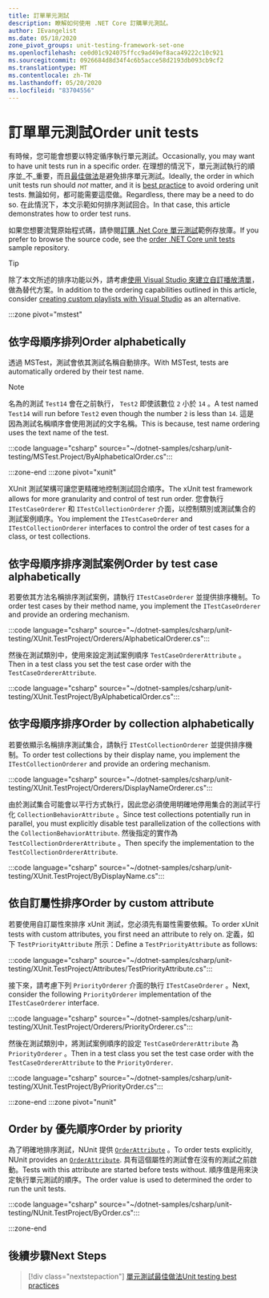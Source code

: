 ```yaml
---
title: 訂單單元測試
description: 瞭解如何使用 .NET Core 訂購單元測試。
author: IEvangelist
ms.date: 05/18/2020
zone_pivot_groups: unit-testing-framework-set-one
ms.openlocfilehash: ce0d01c924075ffcc9ad49ef8aca49222c10c921
ms.sourcegitcommit: 0926684d8d34f4c6b5acce58d2193db093cb9cf2
ms.translationtype: MT
ms.contentlocale: zh-TW
ms.lasthandoff: 05/20/2020
ms.locfileid: "83704556"
---
```

# <a name="order-unit-tests"></a><span data-ttu-id="d690d-103">訂單單元測試</span><span class="sxs-lookup"><span data-stu-id="d690d-103">Order unit tests</span></span>

<span data-ttu-id="d690d-104">有時候，您可能會想要以特定循序執行單元測試。</span><span class="sxs-lookup"><span data-stu-id="d690d-104">Occasionally, you may want to have unit tests run in a specific order.</span></span> <span data-ttu-id="d690d-105">在理想的情況下，單元測試執行的順序並_不_重要，而且[最佳做法](unit-testing-best-practices.md)是避免排序單元測試。</span><span class="sxs-lookup"><span data-stu-id="d690d-105">Ideally, the order in which unit tests run should _not_ matter, and it is [best practice](unit-testing-best-practices.md) to avoid ordering unit tests.</span></span> <span data-ttu-id="d690d-106">無論如何，都可能需要這麼做。</span><span class="sxs-lookup"><span data-stu-id="d690d-106">Regardless, there may be a need to do so.</span></span> <span data-ttu-id="d690d-107">在此情況下，本文示範如何排序測試回合。</span><span class="sxs-lookup"><span data-stu-id="d690d-107">In that case, this article demonstrates how to order test runs.</span></span>

<span data-ttu-id="d690d-108">如果您想要流覽原始程式碼，請參閱[訂購 .Net Core 單元測試](/samples/dotnet/samples/order-unit-tests-cs)範例存放庫。</span><span class="sxs-lookup"><span data-stu-id="d690d-108">If you prefer to browse the source code, see the [order .NET Core unit tests](/samples/dotnet/samples/order-unit-tests-cs) sample repository.</span></span>

> [!TIP]
> <span data-ttu-id="d690d-109">除了本文所述的排序功能以外，請考慮[使用 Visual Studio 來建立自訂播放清單](/visualstudio/test/run-unit-tests-with-test-explorer?view=vs-2019#create-custom-playlists)，做為替代方案。</span><span class="sxs-lookup"><span data-stu-id="d690d-109">In addition to the ordering capabilities outlined in this article, consider [creating custom playlists with Visual Studio](/visualstudio/test/run-unit-tests-with-test-explorer?view=vs-2019#create-custom-playlists) as an alternative.</span></span>

:::zone pivot="mstest"

## <a name="order-alphabetically"></a><span data-ttu-id="d690d-110">依字母順序排列</span><span class="sxs-lookup"><span data-stu-id="d690d-110">Order alphabetically</span></span>

<span data-ttu-id="d690d-111">透過 MSTest，測試會依其測試名稱自動排序。</span><span class="sxs-lookup"><span data-stu-id="d690d-111">With MSTest, tests are automatically ordered by their test name.</span></span>

> [!NOTE]
> <span data-ttu-id="d690d-112">名為的測試 `Test14` 會在之前執行， `Test2` 即使該數位 `2` 小於 `14` 。</span><span class="sxs-lookup"><span data-stu-id="d690d-112">A test named `Test14` will run before `Test2` even though the number  `2` is less than `14`.</span></span> <span data-ttu-id="d690d-113">這是因為測試名稱順序會使用測試的文字名稱。</span><span class="sxs-lookup"><span data-stu-id="d690d-113">This is because, test name ordering uses the text name of the test.</span></span>

:::code language="csharp" source="~/dotnet-samples/csharp/unit-testing/MSTest.Project/ByAlphabeticalOrder.cs":::

:::zone-end
:::zone pivot="xunit"

<span data-ttu-id="d690d-114">XUnit 測試架構可讓您更精確地控制測試回合順序。</span><span class="sxs-lookup"><span data-stu-id="d690d-114">The xUnit test framework allows for more granularity and control of test run order.</span></span> <span data-ttu-id="d690d-115">您會執行 `ITestCaseOrderer` 和 `ITestCollectionOrderer` 介面，以控制類別或測試集合的測試案例順序。</span><span class="sxs-lookup"><span data-stu-id="d690d-115">You implement the `ITestCaseOrderer` and `ITestCollectionOrderer` interfaces to control the order of test cases for a class, or test collections.</span></span>

## <a name="order-by-test-case-alphabetically"></a><span data-ttu-id="d690d-116">依字母順序排序測試案例</span><span class="sxs-lookup"><span data-stu-id="d690d-116">Order by test case alphabetically</span></span>

<span data-ttu-id="d690d-117">若要依其方法名稱排序測試案例，請執行 `ITestCaseOrderer` 並提供排序機制。</span><span class="sxs-lookup"><span data-stu-id="d690d-117">To order test cases by their method name, you implement the `ITestCaseOrderer` and provide an ordering mechanism.</span></span>

:::code language="csharp" source="~/dotnet-samples/csharp/unit-testing/XUnit.TestProject/Orderers/AlphabeticalOrderer.cs":::

<span data-ttu-id="d690d-118">然後在測試類別中，使用來設定測試案例順序 `TestCaseOrdererAttribute` 。</span><span class="sxs-lookup"><span data-stu-id="d690d-118">Then in a test class you set the test case order with the `TestCaseOrdererAttribute`.</span></span>

:::code language="csharp" source="~/dotnet-samples/csharp/unit-testing/XUnit.TestProject/ByAlphabeticalOrder.cs":::

## <a name="order-by-collection-alphabetically"></a><span data-ttu-id="d690d-119">依字母順序排序</span><span class="sxs-lookup"><span data-stu-id="d690d-119">Order by collection alphabetically</span></span>

<span data-ttu-id="d690d-120">若要依顯示名稱排序測試集合，請執行 `ITestCollectionOrderer` 並提供排序機制。</span><span class="sxs-lookup"><span data-stu-id="d690d-120">To order test collections by their display name, you implement the `ITestCollectionOrderer` and provide an ordering mechanism.</span></span>

:::code language="csharp" source="~/dotnet-samples/csharp/unit-testing/XUnit.TestProject/Orderers/DisplayNameOrderer.cs":::

<span data-ttu-id="d690d-121">由於測試集合可能會以平行方式執行，因此您必須使用明確地停用集合的測試平行化 `CollectionBehaviorAttribute` 。</span><span class="sxs-lookup"><span data-stu-id="d690d-121">Since test collections potentially run in parallel, you must explicitly disable test parallelization of the collections with the `CollectionBehaviorAttribute`.</span></span> <span data-ttu-id="d690d-122">然後指定的實作為 `TestCollectionOrdererAttribute` 。</span><span class="sxs-lookup"><span data-stu-id="d690d-122">Then specify the implementation to the `TestCollectionOrdererAttribute`.</span></span>

:::code language="csharp" source="~/dotnet-samples/csharp/unit-testing/XUnit.TestProject/ByDisplayName.cs":::

## <a name="order-by-custom-attribute"></a><span data-ttu-id="d690d-123">依自訂屬性排序</span><span class="sxs-lookup"><span data-stu-id="d690d-123">Order by custom attribute</span></span>

<span data-ttu-id="d690d-124">若要使用自訂屬性來排序 xUnit 測試，您必須先有屬性需要依賴。</span><span class="sxs-lookup"><span data-stu-id="d690d-124">To order xUnit tests with custom attributes, you first need an attribute to rely on.</span></span> <span data-ttu-id="d690d-125">定義，如下 `TestPriorityAttribute` 所示：</span><span class="sxs-lookup"><span data-stu-id="d690d-125">Define a `TestPriorityAttribute` as follows:</span></span>

:::code language="csharp" source="~/dotnet-samples/csharp/unit-testing/XUnit.TestProject/Attributes/TestPriorityAttribute.cs":::

<span data-ttu-id="d690d-126">接下來，請考慮下列 `PriorityOrderer` 介面的執行 `ITestCaseOrderer` 。</span><span class="sxs-lookup"><span data-stu-id="d690d-126">Next, consider the following `PriorityOrderer` implementation of the `ITestCaseOrderer` interface.</span></span>

:::code language="csharp" source="~/dotnet-samples/csharp/unit-testing/XUnit.TestProject/Orderers/PriorityOrderer.cs":::

<span data-ttu-id="d690d-127">然後在測試類別中，將測試案例順序的設定 `TestCaseOrdererAttribute` 為 `PriorityOrderer` 。</span><span class="sxs-lookup"><span data-stu-id="d690d-127">Then in a test class you set the test case order with the `TestCaseOrdererAttribute` to the `PriorityOrderer`.</span></span>

:::code language="csharp" source="~/dotnet-samples/csharp/unit-testing/XUnit.TestProject/ByPriorityOrder.cs":::

:::zone-end
:::zone pivot="nunit"

## <a name="order-by-priority"></a><span data-ttu-id="d690d-128">Order by 優先順序</span><span class="sxs-lookup"><span data-stu-id="d690d-128">Order by priority</span></span>

<span data-ttu-id="d690d-129">為了明確地排序測試，NUnit 提供 [`OrderAttribute`](https://github.com/nunit/docs/wiki/Order-Attribute) 。</span><span class="sxs-lookup"><span data-stu-id="d690d-129">To order tests explicitly, NUnit provides an [`OrderAttribute`](https://github.com/nunit/docs/wiki/Order-Attribute).</span></span> <span data-ttu-id="d690d-130">具有這個屬性的測試會在沒有的測試之前啟動。</span><span class="sxs-lookup"><span data-stu-id="d690d-130">Tests with this attribute are started before tests without.</span></span> <span data-ttu-id="d690d-131">順序值是用來決定執行單元測試的順序。</span><span class="sxs-lookup"><span data-stu-id="d690d-131">The order value is used to determined the order to run the unit tests.</span></span>

:::code language="csharp" source="~/dotnet-samples/csharp/unit-testing/NUnit.TestProject/ByOrder.cs":::

:::zone-end

## <a name="next-steps"></a><span data-ttu-id="d690d-132">後續步驟</span><span class="sxs-lookup"><span data-stu-id="d690d-132">Next Steps</span></span>

> [!div class="nextstepaction"]
> [<span data-ttu-id="d690d-133">單元測試最佳做法</span><span class="sxs-lookup"><span data-stu-id="d690d-133">Unit testing best practices</span></span>](unit-testing-best-practices.md)
